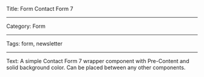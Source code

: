 Title: Form Contact Form 7

---

Category: Form

---

Tags: form, newsletter

---

Text: A simple Contact Form 7 wrapper component with Pre-Content and solid background color. Can be placed between any other components.
